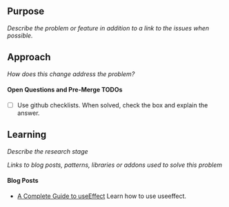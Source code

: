 ## Purpose
_Describe the problem or feature in addition to a link to the issues when possible._

## Approach
_How does this change address the problem?_

#### Open Questions and Pre-Merge TODOs
- [ ] Use github checklists. When solved, check the box and explain the answer.

## Learning
_Describe the research stage_

_Links to blog posts, patterns, libraries or addons used to solve this problem_

#### Blog Posts
- [A Complete Guide to useEffect](https://overreacted.io/a-complete-guide-to-useeffect/) Learn how to use useeffect.

